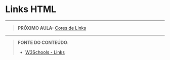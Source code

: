 # Links HTML





***

> **PRÓXIMO AULA:** [Cores de Links](../4.2-cores-de-links)

***


> **FONTE DO CONTEÚDO**:
>
> - [W3Schools - Links](https://www.w3schools.com/html/html_links.asp)
